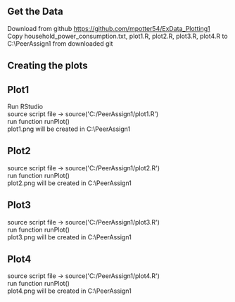 ## Get the Data

Download from github https://github.com/mpotter54/ExData_Plotting1
<br />
Copy household_power_consumption.txt, plot1.R, plot2.R, plot3.R, plot4.R to C:\PeerAssign1 from downloaded git
<br />

## Creating the plots

## Plot1

Run RStudio
<br />
source script file -> source('C:/PeerAssign1/plot1.R')
<br />
run function runPlot()
<br />
plot1.png will be created in C:\PeerAssign1
<br />

## Plot2

source script file -> source('C:/PeerAssign1/plot2.R')
<br />
run function runPlot()
<br />
plot2.png will be created in C:\PeerAssign1
<br />

## Plot3

source script file -> source('C:/PeerAssign1/plot3.R')
<br />
run function runPlot()
<br />
plot3.png will be created in C:\PeerAssign1
<br />

## Plot4

source script file -> source('C:/PeerAssign1/plot4.R')
<br />
run function runPlot()
<br />
plot4.png will be created in C:\PeerAssign1
<br />

